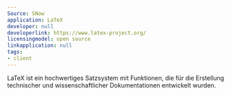 ```yaml
---
Source: SNow
application: LaTeX
developer: null
developerlink: https://www.latex-project.org/
licensingmodel: open source
linkapplication: null
tags:
- client
---
```

LaTeX ist ein hochwertiges Satzsystem mit Funktionen, die für die Erstellung technischer und wissenschaftlicher Dokumentationen entwickelt wurden. 
